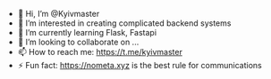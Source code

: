 - 👋 Hi, I’m @Kyivmaster
- 👀 I’m interested in creating complicated backend systems
- 🌱 I’m currently learning Flask, Fastapi
- 💞️ I’m looking to collaborate on ...
- 📫 How to reach me: https://t.me/kyivmaster
- ⚡ Fun fact: https://nometa.xyz is the best rule for communications
